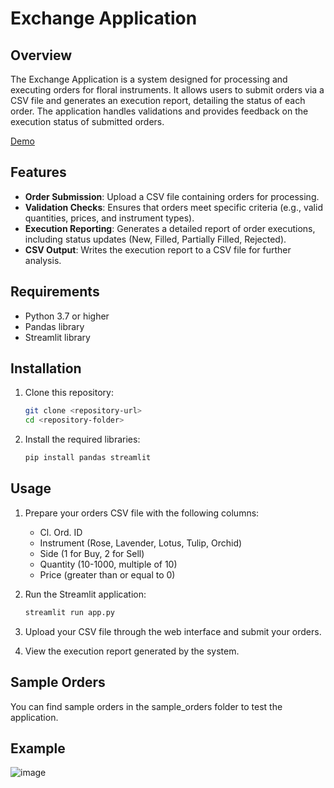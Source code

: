# Exchange Application

## Overview

The Exchange Application is a system designed for processing and executing orders for floral instruments. It allows users to submit orders via a CSV file and generates an execution report, detailing the status of each order. The application handles validations and provides feedback on the execution status of submitted orders.

[Demo](https://exchange-app.streamlit.app/)

## Features

- **Order Submission**: Upload a CSV file containing orders for processing.
- **Validation Checks**: Ensures that orders meet specific criteria (e.g., valid quantities, prices, and instrument types).
- **Execution Reporting**: Generates a detailed report of order executions, including status updates (New, Filled, Partially Filled, Rejected).
- **CSV Output**: Writes the execution report to a CSV file for further analysis.

## Requirements

- Python 3.7 or higher
- Pandas library
- Streamlit library

## Installation

1. Clone this repository:

   ```bash
   git clone <repository-url>
   cd <repository-folder>
   ```

2. Install the required libraries:

   ```bash
   pip install pandas streamlit
   ```

## Usage

1. Prepare your orders CSV file with the following columns:
   - Cl. Ord. ID
   - Instrument (Rose, Lavender, Lotus, Tulip, Orchid)
   - Side (1 for Buy, 2 for Sell)
   - Quantity (10-1000, multiple of 10)
   - Price (greater than or equal to 0)

2. Run the Streamlit application:

   ```bash
   streamlit run app.py
   ```

3. Upload your CSV file through the web interface and submit your orders.

4. View the execution report generated by the system.

## Sample Orders

You can find sample orders in the sample_orders folder to test the application.

## Example

![image](https://github.com/user-attachments/assets/ede9ee63-edef-4d03-b3af-eab46f25d5d5)


